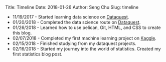 Title: Timeline
Date: 2018-01-26
Author: Seng Chu
Slug: timeline



+ 11/19/2017 - Started learning data science on [Dataquest](https://dataquest.io).
+ 01/20/2018 - Completed the data science route on [Dataquest](https://dataquest.io).
+ 01/26/2018 - Learned how to use pelican, Git, HTML, and CSS to create this blog.
+ 02/07/2018 - Completed my first machine learning project on [Kaggle](https://www.kaggle.com/sengkchu).
+ 02/15/2018 - Finished studying from my dataquest projects.
+ 02/16/2018 - Started my journey into the world of statistics. Created my first statistics blog post.
